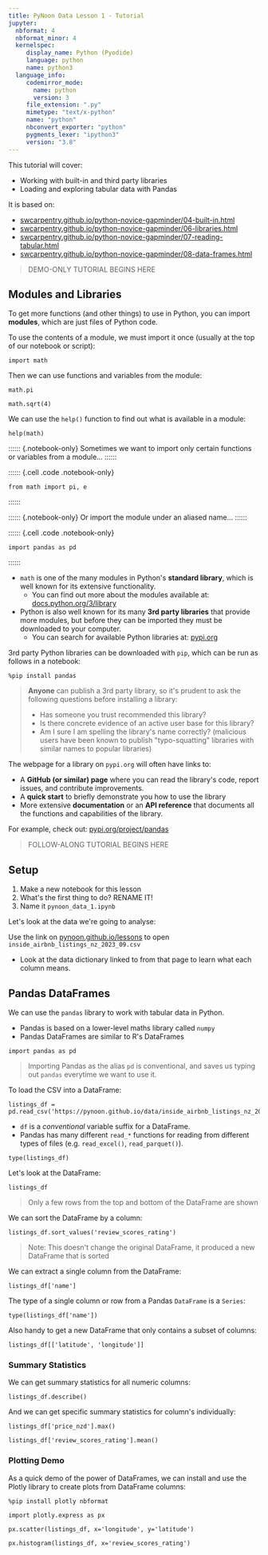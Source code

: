 ```yaml
---
title: PyNoon Data Lesson 1 - Tutorial
jupyter:
  nbformat: 4
  nbformat_minor: 4
  kernelspec:
     display_name: Python (Pyodide)
     language: python
     name: python3
  language_info:
     codemirror_mode:
       name: python
       version: 3
     file_extension: ".py"
     mimetype: "text/x-python"
     name: "python"
     nbconvert_exporter: "python"
     pygments_lexer: "ipython3"
     version: "3.8"
---
```


This tutorial will cover:

* Working with built-in and third party libraries
* Loading and exploring tabular data with Pandas

It is based on:

* [swcarpentry.github.io/python-novice-gapminder/04-built-in.html](https://swcarpentry.github.io/python-novice-gapminder/04-built-in.html)
* [swcarpentry.github.io/python-novice-gapminder/06-libraries.html](https://swcarpentry.github.io/python-novice-gapminder/06-libraries.html)
* [swcarpentry.github.io/python-novice-gapminder/07-reading-tabular.html](https://swcarpentry.github.io/python-novice-gapminder/07-reading-tabular.html)
* [swcarpentry.github.io/python-novice-gapminder/08-data-frames.html](https://swcarpentry.github.io/python-novice-gapminder/08-data-frames.html)

> DEMO-ONLY TUTORIAL BEGINS HERE

## Modules and Libraries

To get more functions (and other things) to use in Python, you can
import **modules**, which are just files of Python code.

To use the contents of a module, we must import it once (usually at
the top of our notebook or script):

```code
import math
```

Then we can use functions and variables from the module:

```code
math.pi
```

```code
math.sqrt(4)
```

We can use the `help()` function to find out what is available in a
module:

```code
help(math)
```

:::::: {.notebook-only}
Sometimes we want to import only certain functions or variables from a
module...
::::::

:::::: {.cell .code .notebook-only}
```code
from math import pi, e
```
::::::

:::::: {.notebook-only}
Or import the module under an aliased name...
::::::

:::::: {.cell .code .notebook-only}
```code
import pandas as pd
```
::::::

* `math` is one of the many modules in Python's **standard library**,
  which is well known for its extensive functionality.
  * You can find out more about the modules available at:
  [docs.python.org/3/library](https://docs.python.org/3/library/index.html)
* Python is also well known for its many **3rd party libraries** that
  provide more modules, but before they can be imported they must be
  downloaded to your computer.
  * You can search for available Python libraries at:
    [pypi.org](https://pypi.org/)

3rd party Python libraries can be downloaded with `pip`, which can be
run as follows in a notebook:

```code
%pip install pandas
```

> **Anyone** can publish a 3rd party library, so it's prudent to ask
> the following questions before installing a library:
>
> * Has someone you trust recommended this library?
> * Is there concrete evidence of an active user base for this library?
> * Am I sure I am spelling the library's name correctly? (malicious users
>   have been known to publish "typo-squatting" libraries with similar names
>   to popular libraries)

The webpage for a library on `pypi.org` will often have links to:

* A **GitHub (or similar) page** where you can read the library's
code, report issues, and contribute improvements.
* A **quick start** to briefly demonstrate you how to use the library
* More extensive **documentation** or an **API reference** that
  documents all the functions and capabilities of the library.

For example, check out:
[pypi.org/project/pandas](https://pypi.org/project/pandas/)

> FOLLOW-ALONG TUTORIAL BEGINS HERE

## Setup

1. Make a new notebook for this lesson
2. What's the first thing to do? RENAME IT!
3. Name it `pynoon_data_1.ipynb`

Let's look at the data we're going to analyse:

Use the link on
[pynoon.github.io/lessons](https://pynoon.github.io/lessons/) to open
`inside_airbnb_listings_nz_2023_09.csv`

* Look at the data dictionary linked to from that page to learn what
  each column means.


## Pandas DataFrames

We can use the `pandas` library to work with tabular data in Python.

* Pandas is based on a lower-level maths library called `numpy`
* Pandas DataFrames are similar to R's DataFrames

```code
import pandas as pd
```

> Importing Pandas as the alias `pd` is conventional, and saves us
> typing out `pandas` everytime we want to use it.

To load the CSV into a DataFrame:

```code
listings_df = pd.read_csv('https://pynoon.github.io/data/inside_airbnb_listings_nz_2023_09.csv')
```

* `df` is a *conventional* variable suffix for a DataFrame.
* Pandas has many different `read_*` functions for reading from
  different types of files (e.g. `read_excel()`, `read_parquet()`).

```code
type(listings_df)
```

Let's look at the DataFrame:

```code
listings_df
```

> Only a few rows from the top and bottom of the DataFrame are shown

We can sort the DataFrame by a column:

```code
listings_df.sort_values('review_scores_rating')
```

> Note: This doesn't change the original DataFrame, it produced a new
> DataFrame that is sorted

We can extract a single column from the DataFrame:

```code
listings_df['name']
```

The type of a single column or row from a Pandas `DataFrame` is a
`Series`:

```code
type(listings_df['name'])
```


Also handy to get a new DataFrame that only contains a subset of
columns:

```code
listings_df[['latitude', 'longitude']]
```

### Summary Statistics

We can get summary statistics for all numeric columns:

```code
listings_df.describe()
```

And we can get specific summary statistics for column's individually:

```code
listings_df['price_nzd'].max()
```

```code
listings_df['review_scores_rating'].mean()
```

### Plotting Demo

As a quick demo of the power of DataFrames, we can install and use the
Plotly library to create plots from DataFrame columns:

```code
%pip install plotly nbformat
```

```code
import plotly.express as px
```

```code
px.scatter(listings_df, x='longitude', y='latitude')
```

```code
px.histogram(listings_df, x='review_scores_rating')
```
